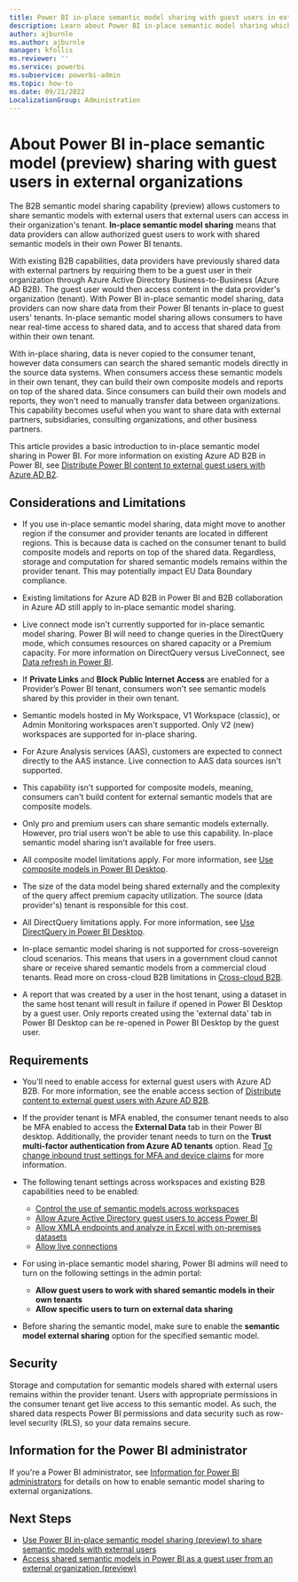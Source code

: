 ```yaml
---
title: Power BI in-place semantic model sharing with guest users in external organizations(preview)
description: Learn about Power BI in-place semantic model sharing which allows you to share semantic models with external guest users in their own tenants.
author: ajburnle
ms.author: ajburnle
manager: kfollis
ms.reviewer: ''
ms.service: powerbi
ms.subservice: powerbi-admin
ms.topic: how-to
ms.date: 09/21/2022
LocalizationGroup: Administration
---
```


# About Power BI in-place semantic model (preview) sharing with guest users in external organizations

The B2B semantic model sharing capability (preview) allows customers to share semantic models with external users that external users can access in their organization's tenant. **In-place semantic model sharing** means that data providers can allow authorized guest users to work with shared semantic models in their own Power BI tenants.

With existing B2B capabilities, data providers have previously shared data with external partners by requiring them to be a guest user in their organization through Azure Active Directory Business-to-Business (Azure AD B2B). The guest user would then access content in the data provider's organization (tenant). With Power BI in-place semantic model sharing, data providers can now share data from their Power BI tenants in-place to guest users' tenants. In-place semantic model sharing allows consumers to have near real-time access to shared data, and to access that shared data from within their own tenant.  

With in-place sharing, data is never copied to the consumer tenant, however data consumers can search the shared semantic models directly in the source data systems. When consumers access these semantic models in their own tenant, they can build their own composite models and reports on top of the shared data. Since consumers can build their own models and reports, they won't need to manually transfer data between organizations. This capability becomes useful when you want to share data with external partners, subsidiaries, consulting organizations, and other business partners. 

This article provides a basic introduction to in-place semantic model sharing in Power BI. For more information on existing Azure AD B2B in Power BI, see [Distribute Power BI content to external guest users with Azure AD B2](../enterprise/service-admin-azure-ad-b2b.md).

## Considerations and Limitations 

- If you use in-place semantic model sharing, data might move to another region if the consumer and provider tenants are located in different regions. This is because data is cached on the consumer tenant to build composite models and reports on top of the shared data. Regardless, storage and computation for shared semantic models remains within the provider tenant. This may potentially impact EU Data Boundary compliance.

- Existing limitations for Azure AD B2B in Power BI and B2B collaboration in Azure AD still apply to in-place semantic model sharing.  

- Live connect mode isn't currently supported for in-place semantic model sharing. Power BI will need to change queries in the DirectQuery mode, which consumes resources on shared capacity or a Premium capacity. For more information on DirectQuery versus LiveConnect, see [Data refresh in Power BI](../connect-data/refresh-data.md#semantic-models-in-directquery-mode).

- If **Private Links** and **Block Public Internet Access** are enabled for a Provider’s Power BI tenant, consumers won't see semantic models shared by this provider in their own tenant. 

- Semantic models hosted in My Workspace, V1 Workspace (classic), or Admin Monitoring workspaces aren't supported. Only V2 (new) workspaces are supported for in-place sharing.

- For Azure Analysis services (AAS), customers are expected to connect directly to the AAS instance. Live connection to AAS data sources isn't supported.

- This capability isn't supported for composite models, meaning, consumers can't build content for external semantic models that are composite models.

- Only pro and premium users can share semantic models externally. However, pro trial users won't be able to use this capability. In-place semantic model sharing isn't available for free users.  

- All composite model limitations apply. For more information, see [Use composite models in Power BI Desktop](../transform-model/desktop-composite-models.md#considerations-and-limitations). 

- The size of the data model being shared externally and the complexity of the query affect premium capacity utilization. The source (data provider's) tenant is responsible for this cost.

- All DirectQuery limitations apply. For more information, see [Use DirectQuery in Power BI Desktop](../connect-data/desktop-use-directquery.md#considerations-and-limitations).

- In-place semantic model sharing is not supported for cross-sovereign cloud scenarios. This means that users in a government cloud cannot share or receive shared semantic models from a commercial cloud tenants. Read more on cross-cloud B2B limitations in [Cross-cloud B2B](../enterprise/service-admin-azure-ad-b2b.md#cross-cloud-b2b).

- A report that was created by a user in the host tenant, using a dataset in the same host tenant will result in failure if opened in Power BI Desktop by a guest user. Only reports created using the 'external data' tab in Power BI Desktop can be re-opened in Power BI Desktop by the guest user.

## Requirements

- You'll need to enable access for external guest users with Azure AD B2B. For more information, see the enable access section of [Distribute content to external guest users with Azure AD B2B](../enterprise/service-admin-azure-ad-b2b.md#enable-invite-external-users-to-your-organization-setting).

- If the provider tenant is MFA enabled, the consumer tenant needs to also be MFA enabled to access the **External Data** tab in their Power BI desktop. Additionally, the provider tenant needs to turn on the **Trust multi-factor authentication from Azure AD tenants** option. Read [To change inbound trust settings for MFA and device claims](/azure/active-directory/external-identities/cross-tenant-access-settings-b2b-collaboration#to-change-inbound-trust-settings-for-mfa-and-device-claims) for more information.

- The following tenant settings across workspaces and existing B2B capabilities need to be enabled: 
    - [Control the use of semantic models across workspaces](../connect-data/service-datasets-admin-across-workspaces.md)
    - [Allow Azure Active Directory guest users to access Power BI](../guidance/whitepaper-azure-b2b-power-bi.md) 
    - [Allow XMLA endpoints and analyze in Excel with on-premises datasets](../enterprise/service-premium-connect-tools.md)
    - [Allow live connections](/fabric/admin/service-admin-portal-export-sharing)

- For using in-place semantic model sharing, Power BI admins will need to turn on the following settings in the admin portal: 
    - **Allow guest users to work with shared semantic models in their own tenants**
    - **Allow specific users to turn on external data sharing** 

- Before sharing the semantic model, make sure to enable the **semantic model external sharing** option for the specified semantic model. 

## Security

Storage and computation for semantic models shared with external users remains within the provider tenant. Users with appropriate permissions in the consumer tenant get live access to this semantic model. As such, the shared data respects Power BI permissions and data security such as row-level security (RLS), so your data remains secure. 

## Information for the Power BI administrator

If you're a Power BI administrator, see [Information for Power BI administrators](./service-dataset-external-org-share-admin.md) for details on how to enable semantic model sharing to external organizations.

## Next Steps
- [Use Power BI in-place semantic model sharing (preview) to share semantic models with external users](service-dataset-external-org-share-provider.md)
- [Access shared semantic models in Power BI as a guest user from an external organization (preview)](service-dataset-external-org-share-view.md)
